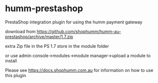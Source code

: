 # humm-prestashop

PrestaShop integration plugin for using the humm payment gateway

download from https://github.com/shophumm/humm-au-prestashop/archive/master/1.7.zip


extra Zip file in the PS 1.7 store in the module folder

or use admin console->modules->module manager->upload a module to install


Please see https://docs.shophumm.com.au for information on how to use this plugin
